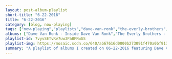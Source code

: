 ```yaml
---
layout: post-album-playlist
short-title: "6-22-2016"
title: "6-22-2016"
category: [blog, now-playing]
tags: ["now-playing","playlists","dave-van-ronk","the-everly-brothers","various-artists","bad-religion","social-distortion"]
albums: ["Dave Van Ronk - Inside Dave Van Ronk","The Everly Brothers - Simply - The Everly Brothers ( 42 Essential Tracks)","Various Artists - Juice Newton's Greatest Hits","Bad Religion - The Process Of Belief","Social Distortion - Social Distortion"]
playlist-id: 7vyvSETvRv7uw3PaBPRwGS
playlist-img: https://mosaic.scdn.co/640/ab67616d0000b273091f470a0bf913a7900ac0f5ab67616d0000b273756ea9d6cee4360a152f5611ab67616d0000b27387c4995e440de7beefcd325cab67616d0000b273e9a522d43a304d4d433ff251
summary: "A playlist of albums I created on 06-22-2016 featuring Dave Van Ronk, The Everly Brothers, Various Artists, Bad Religion, and Social Distortion"
---
```


